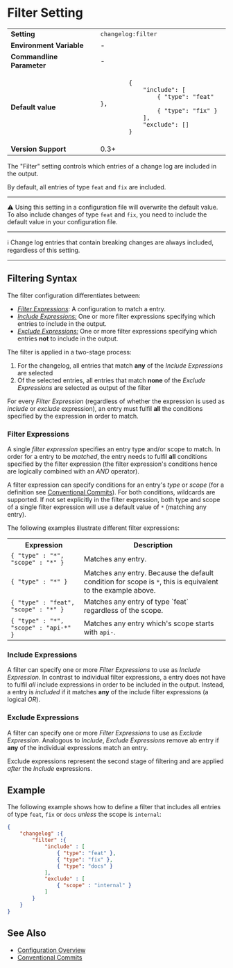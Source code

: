 # Filter Setting

<table>
    <tr>
        <td><b>Setting</b></td>
        <td><code>changelog:filter</code></td>
    </tr>
    <tr>
        <td><b>Environment Variable</b></td>
        <td>-</td>
    </tr>
    <tr>
        <td><b>Commandline Parameter</b></td>
        <td>-</td>
    </tr>
    <tr>
        <td><b>Default value</b></td>
        <td>
        <code>
        {
            "include": [
                { "type": "feat" },
                { "type": "fix" }
            ],
            "exclude": []
        }
        </code>
        </td>
    </tr>
    <tr>
        <td><b>Version Support</b></td>
        <td>0.3+</td>
    </tr>
</table>

The "Filter" setting controls which entries of a change log are included in the output.

By default, all entries of type `feat` and `fix` are included.

---

⚠️ Using this setting in a configuration file will overwrite the default value.
To also include changes of type `feat` and `fix`, you need to include the default value in your configuration file.

---

ℹ️ Change log entries that contain breaking changes are always included, regardless of this setting.

---

## Filtering Syntax

The filter configuration differentiates between:

- [*Filter Expressions*](#filter-expressions): A configuration to match a entry.
- [*Include Expressions:*](#include-expressions) One or more filter expressions specifying which entries to include in the output.
- [*Exclude Expressions:*](#exclude-expressions) One or more filter expressions specifying which entries **not** to include in the output.

The filter is applied in a two-stage process:

1. For the changelog, all entries that match **any** of the *Include Expressions* are selected
2. Of the selected entries, all entries that match **none** of the *Exclude Expressions* are selected as output of the filter

For every *Filter Expression* (regardless of whether the expression is used as *include* or *exclude* expression), an entry must fulfil **all** the conditions specified by the expression in order to match.

### Filter Expressions

A single *filter expression* specifies an entry type and/or scope to match.
In order for a entry to be *matched*, the entry needs to fulfil **all** conditions specified by the filter expression (the filter expression's conditions hence are logically combined with an *AND* operator).

A filter expression can specify conditions for an entry's *type* or *scope* (for a definition see [Conventional Commits](https://www.conventionalcommits.org/)).
For both conditions, wildcards are supported.
If not set explicitly in the filter expression, both type and scope of a single filter expression will use a default value of `*` (matching any entry).

The following examples illustrate different filter expressions:

<table>
    <tr>
        <th>Expression</th>
        <th>Description</th>
    </tr>
    <tr>
        <td><code>{ "type" : "*", "scope" : "*" }</code></td>
        <td>Matches any entry.</td>
    </tr>
    <tr>
        <td><code>{ "type" : "*" }</code></td>
        <td>Matches any entry. Because the default condition for scope is <code>*</code>, this is equivalent to the example above.</td>
    </tr>    
    <tr>
        <td><code>{ "type" : "feat",  "scope" : "*" }</code></td>
        <td>Matches any entry of type `feat` regardless of the scope.</td>
    </tr>
    <tr>
        <td><code>{ "type" : "*", "scope" : "api-*" }</code></td>
        <td>Matches any entry which's scope starts with <code>api-</code>.</td>
    </tr>
</table>

### Include Expressions

A filter can specify one or more *Filter Expressions* to use as *Include Expression*.
In contrast to individual filter expressions, a entry does not have to fulfil *all* include expressions in order to be included in the output.
Instead, a entry is *included* if it matches **any** of the include filter expressions (a logical *OR*).

### Exclude Expressions

A filter can specify one or more *Filter Expressions* to use as *Exclude Expression*.
Analogous to *Include*, *Exclude Expressions*  remove ab entry if **any** of the individual expressions match an entry.

Exclude expressions represent the second stage of filtering and are applied *after* the *Include* expressions.

## Example

The following example shows how to define a filter that includes all entries of type `feat`, `fix` or `docs` *unless* the scope is `internal`:

```json
{
    "changelog" :{
        "filter" :{
            "include" : [
                { "type": "feat" },
                { "type": "fix" },
                { "type": "docs" }
            ],
            "exclude" : [
                { "scope" : "internal" }
            ]
        }
    }
}
```

## See Also

- [Configuration Overview](../../configuration.md)
- [Conventional Commits](https://www.conventionalcommits.org/)